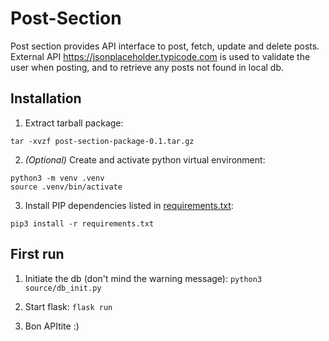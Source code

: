 # Post-Section

Post section provides API interface to post, fetch, update and delete posts.
External API https://jsonplaceholder.typicode.com is used to validate the user when posting, and to retrieve any posts not found in local db.

## Installation

1. Extract tarball package:
```
tar -xvzf post-section-package-0.1.tar.gz
```

2. *(Optional)* Create and activate python virtual environment:
```
python3 -m venv .venv
source .venv/bin/activate
```

3. Install PIP dependencies listed in [requirements.txt](requirements.txt):
```
pip3 install -r requirements.txt 
```

## First run

1. Initiate the db (don't mind the warning message):
```python3 source/db_init.py```

2. Start flask:
```flask run```

3. Bon APItite :)
